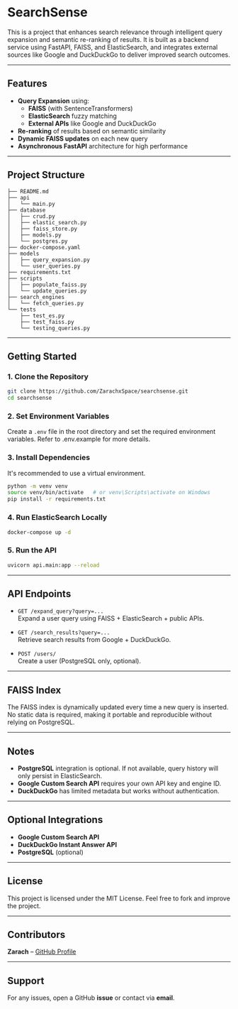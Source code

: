 # SearchSense

This is a project that enhances search relevance through intelligent query expansion and semantic re-ranking of results. It is built as a backend service using FastAPI, FAISS, and ElasticSearch, and integrates external sources like Google and DuckDuckGo to deliver improved search outcomes.

---

## Features

- **Query Expansion** using:
  - **FAISS** (with SentenceTransformers)
  - **ElasticSearch** fuzzy matching
  - **External APIs** like Google and DuckDuckGo
- **Re-ranking** of results based on semantic similarity
- **Dynamic FAISS updates** on each new query
- **Asynchronous FastAPI** architecture for high performance

---

## Project Structure

```
├── README.md
├── api
│   └── main.py
├── database
│   ├── crud.py
│   ├── elastic_search.py
│   ├── faiss_store.py
│   ├── models.py
│   └── postgres.py
├── docker-compose.yaml
├── models
│   ├── query_expansion.py
│   └── user_queries.py
├── requirements.txt
├── scripts
│   ├── populate_faiss.py
│   └── update_queries.py
├── search_engines
│   └── fetch_queries.py
└── tests
    ├── test_es.py
    ├── test_faiss.py
    └── testing_queries.py
```

---

## Getting Started

### 1. Clone the Repository

```bash
git clone https://github.com/ZarachxSpace/searchsense.git
cd searchsense
```

### 2. Set Environment Variables

Create a `.env` file in the root directory and set the required environment variables.
Refer to .env.example for more details. 

### 3. Install Dependencies

It's recommended to use a virtual environment.

```bash
python -m venv venv
source venv/bin/activate   # or venv\Scripts\activate on Windows
pip install -r requirements.txt
```

### 4. Run ElasticSearch Locally

```bash
docker-compose up -d
```

### 5. Run the API

```bash
uvicorn api.main:app --reload
```

---

## API Endpoints

- `GET /expand_query?query=...`  
  Expand a user query using FAISS + ElasticSearch + public APIs.

- `GET /search_results?query=...`  
  Retrieve search results from Google + DuckDuckGo.

- `POST /users/`  
  Create a user (PostgreSQL only, optional).

---

## FAISS Index

The FAISS index is dynamically updated every time a new query is inserted.  
No static data is required, making it portable and reproducible without relying on PostgreSQL.

---

## Notes

- **PostgreSQL** integration is optional. If not available, query history will only persist in ElasticSearch.
- **Google Custom Search API** requires your own API key and engine ID.
- **DuckDuckGo** has limited metadata but works without authentication.

---

## Optional Integrations

- **Google Custom Search API**
- **DuckDuckGo Instant Answer API**
- **PostgreSQL** (optional)

---

## License

This project is licensed under the MIT License.
Feel free to fork and improve the project.

---

## Contributors
**Zarach** – [GitHub Profile](https://github.com/ZarachxSpace)

---

## Support
For any issues, open a GitHub **issue** or contact via **email**.

